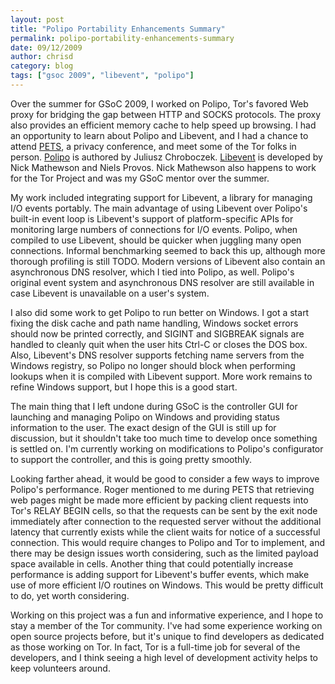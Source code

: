 ```yaml
---
layout: post
title: "Polipo Portability Enhancements Summary"
permalink: polipo-portability-enhancements-summary
date: 09/12/2009
author: chrisd
category: blog
tags: ["gsoc 2009", "libevent", "polipo"]
---
```


Over the summer for GSoC 2009, I worked on Polipo, Tor's favored Web proxy for bridging the gap between HTTP and SOCKS protocols. The proxy also provides an efficient memory cache to help speed up browsing. I had an opportunity to learn about Polipo and Libevent, and I had a chance to attend [PETS](http://petsymposium.org/2009/), a privacy conference, and meet some of the Tor folks in person. [Polipo](http://www.pps.jussieu.fr/~jch/software/polipo/) is authored by Juliusz Chroboczek. [Libevent](http://www.monkey.org/~provos/libevent/) is developed by Nick Mathewson and Niels Provos. Nick Mathewson also happens to work for the Tor Project and was my GSoC mentor over the summer.

My work included integrating support for Libevent, a library for managing I/O events portably. The main advantage of using Libevent over Polipo's built-in event loop is Libevent's support of platform-specific APIs for monitoring large numbers of connections for I/O events. Polipo, when compiled to use Libevent, should be quicker when juggling many open connections. Informal benchmarking seemed to back this up, although more thorough profiling is still TODO. Modern versions of Libevent also contain an asynchronous DNS resolver, which I tied into Polipo, as well. Polipo's original event system and asynchronous DNS resolver are still available in case Libevent is unavailable on a user's system.

I also did some work to get Polipo to run better on Windows. I got a start fixing the disk cache and path name handling, Windows socket errors should now be printed correctly, and SIGINT and SIGBREAK signals are handled to cleanly quit when the user hits Ctrl-C or closes the DOS box. Also, Libevent's DNS resolver supports fetching name servers from the Windows registry, so Polipo no longer should block when performing lookups when it is compiled with Libevent support. More work remains to refine Windows support, but I hope this is a good start.

The main thing that I left undone during GSoC is the controller GUI for launching and managing Polipo on Windows and providing status information to the user. The exact design of the GUI is still up for discussion, but it shouldn't take too much time to develop once something is settled on. I'm currently working on modifications to Polipo's configurator to support the controller, and this is going pretty smoothly.

Looking farther ahead, it would be good to consider a few ways to improve Polipo's performance. Roger mentioned to me during PETS that retrieving web pages might be made more efficient by packing client requests into Tor's RELAY BEGIN cells, so that the requests can be sent by the exit node immediately after connection to the requested server without the additional latency that currently exists while the client waits for notice of a successful connection. This would require changes to Polipo and Tor to implement, and there may be design issues worth considering, such as the limited payload space available in cells. Another thing that could potentially increase performance is adding support for Libevent's buffer events, which make use of more efficient I/O routines on Windows. This would be pretty difficult to do, yet worth considering.

Working on this project was a fun and informative experience, and I hope to stay a member of the Tor community. I've had some experience working on open source projects before, but it's unique to find developers as dedicated as those working on Tor. In fact, Tor is a full-time job for several of the developers, and I think seeing a high level of development activity helps to keep volunteers around.

